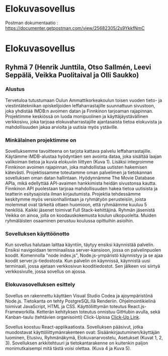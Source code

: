 # Elokuvasovellus
Postman dokumentaatio : https://documenter.getpostman.com/view/25682305/2s9YkkfNmC 


# Elokuvasovellus

## Ryhmä 7 (Henrik Junttila, Otso Sallmén, Leevi Seppälä, Veikka Puolitaival ja Olli Saukko)

### Alustus

Tervetuloa tutustumaan Oulun Ammattikorkeakoulun toisen vuoden tieto- ja viestintätekniikan opiskelijoiden leffaharrastajille suunnattuun sivustoon, joka yhdistää IMDB:n avoimen datan ja Finnkinon tarjoaman rajapinnan. Projektimme keskiössä on luoda monipuolinen ja käyttäjäystävällinen verkkosivu, joka tarjoaa elokuvaharrastajille ajantasaista tietoa elokuvista ja mahdollisuuden jakaa arvioita ja uutisia myös ystäville.

### Minkälainen projektimme on

Sovelluksemme tavoitteena on tarjota kattava palvelu leffaharrastajille. Käytämme iMDB-alustaa hyödyntäen sen avointa dataa, joka sisältää laajan valikoiman tietoa ja kuvia elokuviin liittyen (Kuva 1). Lisäksi integroimme Finnkinon avoimen rajapinnan, joka mahdollistaa uutisten hakemisen kätevästi. Projektissamme toteutamme oman palvelimen ja tietokannan sovelluksen oman datan hallintaan. Hyödynnämme The Movie Database APIa, mikä edellyttää API-avaimen hankkimista heidän sivustonsa kautta. Finnkinon API puolestaan tarjoaa mahdollisuuden hakea tietoa uutisista ja teatterin esitysajoista ilman kirjautumista. Projektia tehdessämme keskitymme myös versionhallintaan ja ryhmätyön perusteisiin, joista molemmat ovat tärkeitä ottaen huomioon, että ryhmäämme kuuluu 5 henkilöä. Kaikki jäsenet toimivat Full Stack-kehittäjinä. Ryhmän jäsenistä Veikka on ainoa, jolla on koodauskokemusta koulun ulkopuolelta. Muiden ryhmäläisten osaaminen perustuu koulussa opittuihin asioihin.

### Sovelluksen käyttöönotto

Kun sovellus halutaan laittaa käyntiin, täytyy ensiksi käynnistää palvelin. Ensiksi navigoidaan terminaalissa server-kansioon, jossa on palvelinpuolen koodit. Komennolla "node index.js", Node.js-ympäristö käynnistyy ja se ajaa koodit server.js-tiedostosta. Kun palvelin on käynnissä, käynnistä uusi terminaali, jossa ajetaan verkkosivun kooditiedostot. Sen jälkeen voi siirtyä verkkosivulle, jossa sovellus on ajossa.

### Elokuvasovelluksen esittely

Sovellus on rakennettu käyttäen Visual Studio Codea ja ajoympäristönä Node.js. Tietokanta on tehty PostgreSQL:llä Renderiin. Ohjelmointikielinä toimivat JavaScript, HTML ja CSS. Käyttöliittymän toteutus React.js-Frameworkilla. Ketterän kehityksen toteutus onnistuu GitHubin avulla, sekä Kanban-taulu (tehtävien organisointi) Click-Upissa [Click-Up Link](https://sharing.clickup.com/9015106127/l/h/8cnf6jf-315/144ba41465eca1c).

Sovellus koostuu React-applikaatiosta. Sovelluksen pääsivut, jotka muodostavat käyttöliittymänrakenteen ovat: Sisäänkirjautuminen/käyttäjän luominen, Etusivu, Ryhmänäkymä, Elokuvanarvostelu, Asetukset (Kuvat 1, 2, 3). Sovelluksen arkkitehtuuri ja tietokantarakenne on kuitenkin paljon monimutkaisempi mitä tästä voisi olettaa. (Kuva 4 ja Kuva 5).
